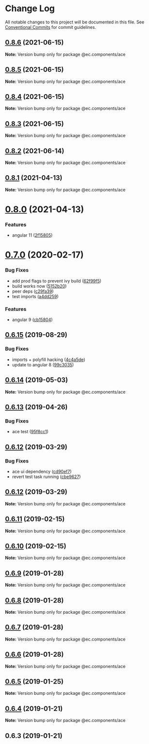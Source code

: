 # Change Log

All notable changes to this project will be documented in this file.
See [Conventional Commits](https://conventionalcommits.org) for commit guidelines.

## [0.8.6](https://github.com/entrecode/ec.components/compare/@ec.components/ace@0.8.5...@ec.components/ace@0.8.6) (2021-06-15)

**Note:** Version bump only for package @ec.components/ace





## [0.8.5](https://github.com/entrecode/ec.components/compare/@ec.components/ace@0.8.4...@ec.components/ace@0.8.5) (2021-06-15)

**Note:** Version bump only for package @ec.components/ace





## [0.8.4](https://github.com/entrecode/ec.components/compare/@ec.components/ace@0.8.3...@ec.components/ace@0.8.4) (2021-06-15)

**Note:** Version bump only for package @ec.components/ace





## [0.8.3](https://github.com/entrecode/ec.components/compare/@ec.components/ace@0.8.2...@ec.components/ace@0.8.3) (2021-06-15)

**Note:** Version bump only for package @ec.components/ace





## [0.8.2](https://github.com/entrecode/ec.components/compare/@ec.components/ace@0.8.1...@ec.components/ace@0.8.2) (2021-06-14)

**Note:** Version bump only for package @ec.components/ace





## [0.8.1](https://github.com/entrecode/ec.components/compare/@ec.components/ace@0.8.0...@ec.components/ace@0.8.1) (2021-04-13)

**Note:** Version bump only for package @ec.components/ace





# [0.8.0](https://github.com/entrecode/ec.components/compare/@ec.components/ace@0.7.0...@ec.components/ace@0.8.0) (2021-04-13)


### Features

* angular 11 ([2f15805](https://github.com/entrecode/ec.components/commit/2f15805fd5db17fb1fcfb50b8e68b80682a6909d))





# [0.7.0](https://github.com/entrecode/ec.components/compare/@ec.components/ace@0.6.15...@ec.components/ace@0.7.0) (2020-02-17)


### Bug Fixes

* add prod flags to prevent ivy build ([62f99f5](https://github.com/entrecode/ec.components/commit/62f99f5))
* build works now ([5152b20](https://github.com/entrecode/ec.components/commit/5152b20))
* peer deps ([c29fa39](https://github.com/entrecode/ec.components/commit/c29fa39))
* test imports ([a4dd259](https://github.com/entrecode/ec.components/commit/a4dd259))


### Features

* angular 9 ([cb15804](https://github.com/entrecode/ec.components/commit/cb15804))





## [0.6.15](https://github.com/entrecode/ec.components/compare/@ec.components/ace@0.6.14...@ec.components/ace@0.6.15) (2019-08-29)


### Bug Fixes

* imports + polyfill hacking ([4c4a5de](https://github.com/entrecode/ec.components/commit/4c4a5de))
* update to angular 8 ([99c3035](https://github.com/entrecode/ec.components/commit/99c3035))





## [0.6.14](https://github.com/entrecode/ec.components/compare/@ec.components/ace@0.6.13...@ec.components/ace@0.6.14) (2019-05-03)

**Note:** Version bump only for package @ec.components/ace





## [0.6.13](https://github.com/entrecode/ec.components/compare/@ec.components/ace@0.6.12...@ec.components/ace@0.6.13) (2019-04-26)


### Bug Fixes

* ace test ([95f8cc1](https://github.com/entrecode/ec.components/commit/95f8cc1))





## [0.6.12](https://github.com/entrecode/ec.components/compare/@ec.components/ace@0.6.11...@ec.components/ace@0.6.12) (2019-03-29)


### Bug Fixes

* ace ui dependency ([cd90ef7](https://github.com/entrecode/ec.components/commit/cd90ef7))
* revert test task running ([cbe9627](https://github.com/entrecode/ec.components/commit/cbe9627))





## [0.6.12](https://github.com/entrecode/ec.components/compare/@ec.components/ace@0.6.11...@ec.components/ace@0.6.12) (2019-03-29)

**Note:** Version bump only for package @ec.components/ace





## [0.6.11](https://github.com/entrecode/ec.components/compare/@ec.components/ace@0.6.10...@ec.components/ace@0.6.11) (2019-02-15)

**Note:** Version bump only for package @ec.components/ace





## [0.6.10](https://github.com/entrecode/ec.components/compare/@ec.components/ace@0.6.9...@ec.components/ace@0.6.10) (2019-02-15)

**Note:** Version bump only for package @ec.components/ace





## [0.6.9](https://github.com/entrecode/ec.components/compare/@ec.components/ace@0.6.8...@ec.components/ace@0.6.9) (2019-01-28)

**Note:** Version bump only for package @ec.components/ace





## [0.6.8](https://github.com/entrecode/ec.components/compare/@ec.components/ace@0.6.7...@ec.components/ace@0.6.8) (2019-01-28)

**Note:** Version bump only for package @ec.components/ace





## [0.6.7](https://github.com/entrecode/ec.components/compare/@ec.components/ace@0.6.6...@ec.components/ace@0.6.7) (2019-01-28)

**Note:** Version bump only for package @ec.components/ace





## [0.6.6](https://github.com/entrecode/ec.components/compare/@ec.components/ace@0.6.5...@ec.components/ace@0.6.6) (2019-01-28)

**Note:** Version bump only for package @ec.components/ace





## [0.6.5](https://github.com/entrecode/ec.components/compare/@ec.components/ace@0.6.4...@ec.components/ace@0.6.5) (2019-01-25)

**Note:** Version bump only for package @ec.components/ace





## [0.6.4](https://github.com/entrecode/ec.components/compare/@ec.components/ace@0.6.3...@ec.components/ace@0.6.4) (2019-01-21)

**Note:** Version bump only for package @ec.components/ace





## 0.6.3 (2019-01-21)
